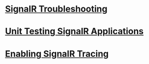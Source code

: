 # [SignalR Troubleshooting](troubleshooting.md)
# [Unit Testing SignalR Applications](unit-testing-signalr-applications.md)
# [Enabling SignalR Tracing](enabling-signalr-tracing.md)
